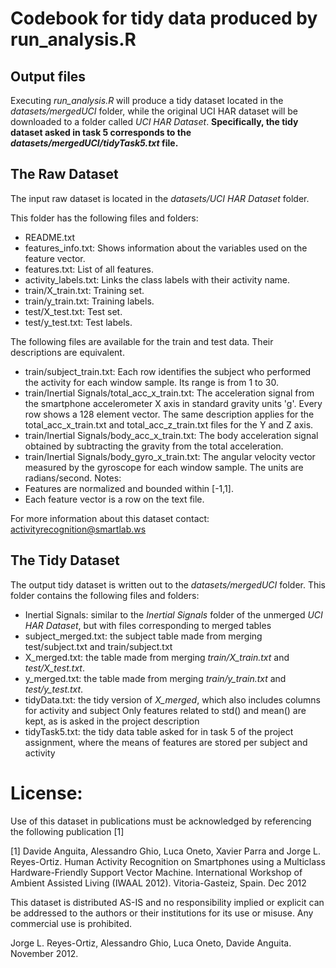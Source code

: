 # Codebook for tidy data produced by run\_analysis.R

## Output files

Executing <i>run_analysis.R</i> will produce a tidy dataset located in the _datasets/mergedUCI_ folder, while the original 
UCI HAR dataset will be downloaded to a folder called _UCI HAR Dataset_.
**Specifically, the tidy dataset asked in task 5 corresponds to the _datasets/mergedUCI/tidyTask5.txt_ file.**

## The Raw Dataset

The input raw dataset is located in the _datasets/UCI HAR Dataset_ folder.

This folder has the following files and folders:
* README.txt
* features\_info.txt: Shows information about the variables used on the feature vector.
* features.txt: List of all features.
* activity\_labels.txt: Links the class labels with their activity name.
* train/X\_train.txt: Training set.
* train/y\_train.txt: Training labels.
* test/X\_test.txt: Test set.
* test/y\_test.txt: Test labels.

The following files are available for the train and test data. Their descriptions are equivalent.

* train/subject\_train.txt: Each row identifies the subject who performed the activity for each window sample. Its range is from 1 to 30.
* train/Inertial Signals/total\_acc\_x\_train.txt: The acceleration signal from the smartphone accelerometer X axis in standard gravity units 'g'. Every row shows a 128 element vector. The same description applies for the total\_acc\_x\_train.txt and total\_acc\_z\_train.txt files for the Y and Z axis.
* train/Inertial Signals/body\_acc\_x\_train.txt: The body acceleration signal obtained by subtracting the gravity from the total acceleration.
* train/Inertial Signals/body\_gyro\_x\_train.txt: The angular velocity vector measured by the gyroscope for each window sample. The units are radians/second.
Notes:
* Features are normalized and bounded within [-1,1].
* Each feature vector is a row on the text file.

For more information about this dataset contact: activityrecognition@smartlab.ws

## The Tidy Dataset

The output tidy dataset is written out to the _datasets/mergedUCI_ folder.
This folder contains the following files and folders:
* Inertial Signals: similar to the <i>Inertial Signals</i> folder of the unmerged _UCI HAR Dataset_, but with files corresponding to merged tables
* subject\_merged.txt: the subject table made from merging test/subject.txt and train/subject.txt
* X\_merged.txt: the table made from merging <i>train/X_train.txt</i> and <i>test/X_test.txt</i>. 
* y\_merged.txt: the table made from merging <i>train/y_train.txt</i> and <i>test/y_test.txt</i>. 
* tidyData.txt: the tidy version of <i>X_merged</i>, which also includes columns for activity and subject Only features related to std() and mean() are kept, as is asked in the project description
* tidyTask5.txt: the tidy data table asked for in task 5 of the project assignment, where the means of features are stored per subject and activity


License:
========
Use of this dataset in publications must be acknowledged by referencing the following publication [1]

[1] Davide Anguita, Alessandro Ghio, Luca Oneto, Xavier Parra and Jorge L. Reyes-Ortiz. Human Activity Recognition on Smartphones using a Multiclass Hardware-Friendly Support Vector Machine. International Workshop of Ambient Assisted Living (IWAAL 2012). Vitoria-Gasteiz, Spain. Dec 2012

This dataset is distributed AS-IS and no responsibility implied or explicit can be addressed to the authors or their institutions for its use or misuse. Any commercial use is prohibited.

Jorge L. Reyes-Ortiz, Alessandro Ghio, Luca Oneto, Davide Anguita. November 2012.

